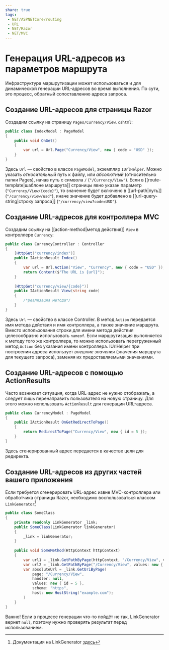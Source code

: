 ```yaml
---
share: true
tags:
 - NET/ASPNETCore/routing
 - URL
 - NET/Razor
 - NET/MVC
---
```

# Генерация URL-адресов из параметров маршрута
Инфраструктура маршрутизации может использоваться и для динамической генерации URL-адресов во время выполнения. По сути, это процесс, обратный сопоставлению адреса запроса.
## Создание URL-адресов для страницы Razor
Создадим ссылку на страницу `Pages/Currency/View.cshtml`:
```csharp
public class IndexModel : PageModel
{
	public void OnGet()
	{
		var url = Url.Page("Currency/View", new { code = "USD" });
	}
}
```
Здесь `Url` — свойство в классе `PageModel`, экземпляр `IUrlHelper`. Можно указать *относительный* путь к файлу, или *абсолютный* (относительно папки Pages), начав путь с символа `/` (`"/Currency/View"`). Если в [[route-template|шаблоне маршрута]] страницы явно указан параметр (`"Currency/View/{code}"`), то значение будет включено в [[url-path|путь]] (`"/currency/view/usd"`), иначе значение будет добавлено в [[url-query-string|строку запроса]] (`"/currency/view?code=USD"`).
## Создание URL-адресов для контроллера MVC
Создадим ссылку на [[action-method|метод действия]] `View` в контроллере `Currency`:
```csharp
public class CurrencyController : Controller
{
	[HttpGet("currency/index")]
	public IActionResult Index()
	{
		var url = Url.Action("View", "Currency", new { code = "USD" });
		return Content($"The URL is {url}");
	}
	
	[HttpGet("currency/view/{code}")]
	public IActionResult View(string code)
	{
		/*реализация метода*/
	}
}
```
Здесь `Url` — свойство в классе Controller. В метод `Action` передается имя метода действия и имя контроллера, а также значение маршрута. Вместо использования строки для имени метода действия целесообразно использовать `nameof`.
Если маршрутизация выполняется к методу того же контроллера, то можно использовать перегруженный метод `Action` без указания имени контроллера. IUrlHelper при построении адреса использует *внешние значения* (значения маршрута для текущего запроса), заменяя их предоставляемыми значениями.
## Создание URL-адресов с помощью ActionResults
Часто возникает ситуация, когда URL-адрес не нужно отображать, а следует лишь перенаправить пользователя на новую страницу. Для этого можно использовать `ActionResult` для генерации URL-адреса.
```csharp
public class CurrencyModel : PageModel
{
	public IActionResult OnGetRedirectToPage()
	{
		return RedirectToPage("Currency/View", new { id = 5 });
	}
}
```
Здесь сгенерированный адрес передается в качестве цели для редиректа.
## Создание URL-адресов из других частей вашего приложения
Если требуется сгенерировать URL-адрес извне MVC-контроллера или обработчика страницы Razor, необходимо воспользоваться классом `LinkGenerator`[^1]

[^1]:Документация на LinkGenerator [здесь](https://docs.microsoft.com/en-us/dotnet/api/microsoft.aspnetcore.routing.linkgenerator?view=aspnetcore-5.0)

```csharp
public class SomeClass
{
	private readonly LinkGenerator _link;
	public SomeClass(LinkGenerator linkGenerator)
	{
		_link = linkGenerator;
	}
	
	public void SomeMethod(HttpContext httpContext)
	{
		var url1 = _link.GetPathByPage(httpContext, "/Currency/View", values: new { id = 5 });
		var url2 = _link.GetPathByPage("/Currency/View", values: new { id = 5 });
		var absoluteUrl = _link.GetUriByPage(
			page: "/Currency/View",
			handler: null,
			values: new { id = 5 },
			scheme: "https",
			host: new HostString("example.com");
		)
	}
}
```
Важно! Если в процессе генерации что-то пойдёт не так, LinkGenerator вернет `null`, поэтому нужно проверять результат перед использованием.